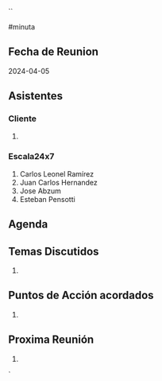 ``

#minuta
## Fecha de Reunion
2024-04-05

## Asistentes

### Cliente
1. 
### Escala24x7
1. Carlos Leonel Ramírez
2. Juan Carlos Hernandez
3. Jose Abzum
4. Esteban Pensotti

## Agenda

## Temas Discutidos
1. 

## Puntos de Acción acordados
1. 

## Proxima Reunión
1.  

`